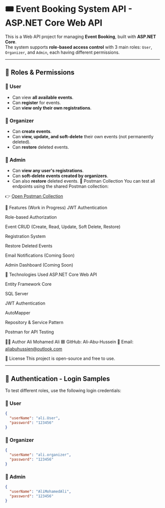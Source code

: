 # 🎟️ Event Booking System API - ASP.NET Core Web API

This is a Web API project for managing **Event Booking**, built with **ASP.NET Core**.  
The system supports **role-based access control** with 3 main roles: `User`, `Organizer`, and `Admin`, each having different permissions.

---

## 🔐 Roles & Permissions

### 👤 User
- Can view **all available events**.
- Can **register** for events.
- Can **view only their own registrations**.

### 🎤 Organizer
- Can **create events**.
- Can **view, update, and soft-delete** their own events (not permanently deleted).
- Can **restore** deleted events.

### 👑 Admin
- Can **view any user's registrations**.
- Can **soft-delete events created by organizers**.
- Can also **restore** deleted events.
📮 Postman Collection
You can test all endpoints using the shared Postman collection:

👉 [Open Postman Collection](https://www.postman.com/security-pilot-99001942/workspace/abuhussien-28/collection/26812344-218e03a2-e89b-4a66-9411-ee0d5527ffba?action=share&creator=26812344)

📌 Features (Work in Progress)
 JWT Authentication

 Role-based Authorization

 Event CRUD (Create, Read, Update, Soft Delete, Restore)

 Registration System

 Restore Deleted Events

 Email Notifications (Coming Soon)

 Admin Dashboard (Coming Soon)

📁 Technologies Used
ASP.NET Core Web API

Entity Framework Core

SQL Server

JWT Authentication

AutoMapper

Repository & Service Pattern

Postman for API Testing

🧑‍💻 Author
Ali Mohamed Ali
🟦 GitHub: Ali-Abu-Hussein
📧 Email: aliabuhussien@outlook.com

📄 License
This project is open-source and free to use.


---

## 🚀 Authentication - Login Samples

To test different roles, use the following login credentials:

### 🔹 User
```json
{
  "userName": "ali.User",
  "password": "123456"
}

```
### 🔹 Organizer

```json
{
  "userName": "ali.organizer",
  "password": "123456"
}
```

### 🔹 Admin

```json
{
  "userName": "AliMohamedAli",
  "password": "123456"
}


